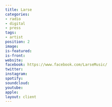 ```yaml
---
title: Larse
categories:
- radio
- digital
- press
tags:
- artist
position: 2
image: 
is-featured: 
is-front: 
website: 
facebook: https://www.facebook.com/LarseMusic/
twitter: 
instagram: 
spotify: 
soundcloud: 
youtube: 
apple: 
layout: client
---
```


